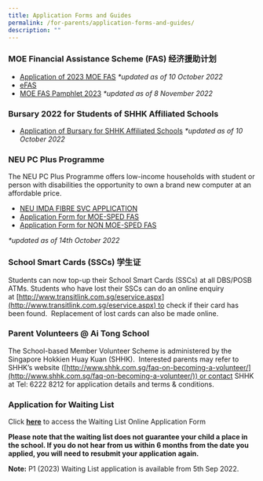 ```yaml
---
title: Application Forms and Guides
permalink: /for-parents/application-forms-and-guides/
description: ""
---
```

### MOE Financial Assistance Scheme (FAS) 经济援助计划
*   [Application of 2023 MOE FAS](/files/Application%20of%202023%20MOE%20FAS.pdf) _\*updated as of_ _10 October 2022_
*   [eFAS](https://go.gov.sg/moe-efas)
*   [MOE FAS Pamphlet 2023](/files/MOE%20FAS%20pamphlet%202023.pdf) _\*updated as of_ _8 November 2022_  
    

### Bursary 2022 for Students of SHHK Affiliated Schools

*   [Application of Bursary for SHHK Affiliated Schools](/files/202392022-Batch%201.pdf) _\*updated as of 10 October 2022_

  

### NEU PC Plus Programme

The NEU PC Plus Programme offers low-income households with student or person with disabilities the opportunity to own a brand new computer at an affordable price.  

*   [NEU IMDA FIBRE SVC APPLICATION](/files/NEU%20PC%20Plus%20IMDA%20FBB%20Svc%20Appl%209%20April%202020.pdf)
*   [Application Form for MOE-SPED FAS](/files/NPP%20Application%20Form%20v5-6%201%20January%2022%20for%20MOE-SPED%20FAS.pdf)
*   [Application Form for NON MOE-SPED FAS](/files/NPP%20Application%20Form%20v12-6%201%20January%2022%20for%20NON%20MOE-SPED%20FAS.pdf)

_\*updated as of 14th October 2022_  

### School Smart Cards (SSCs) 学生证

Students can now top-up their School Smart Cards (SSCs) at all DBS/POSB ATMs. Students who have lost their SSCs can do an online enquiry at [http://www.transitlink.com.sg/eservice.aspx](http://www.transitlink.com.sg/eservice.aspx) to check if their card has been found.  Replacement of lost cards can also be made online.

### Parent Volunteers @ Ai Tong School

The School-based Member Volunteer Scheme is administered by the Singapore Hokkien Huay Kuan (SHHK).  Interested parents may refer to SHHK’s website ([http://www.shhk.com.sg/faq-on-becoming-a-volunteer/](http://www.shhk.com.sg/faq-on-becoming-a-volunteer/)) or contact SHHK at Tel: 6222 8212 for application details and terms & conditions.

### Application for Waiting List

Click **[here](https://go.gov.sg/ats-waiting-list-form)** to access the Waiting List Online Application Form

**Please note that the waiting list does not guarantee your child a place in the school. If you do not hear from us within 6 months from the date you applied, you will need to resubmit your application again.** 

**Note:** P1 (2023) Waiting List application is available from 5th Sep 2022.